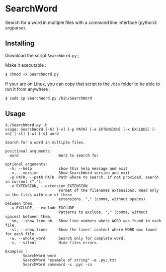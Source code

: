 # SearchWord
Search for a word in multiple files with a command line interface (python3 argparse).

## Installing
Download the script `SearchWord.py` ;

Make it executable : 

```bash
$ chmod +x SearchWord.py
```

If your are on Linux, you can copy that script to the `/bin` folder to be able to run it from anywhere :
```bash
$ sudo cp SearchWord.py /bin/SearchWord
```

## Usage
```
$./SearchWord.py -h
usage: SearchWord [-h] [-v] [-p PATH] [-e EXTENSION] [-x EXCLUDE] [-sn] [-sl] [-w] [-s] word

Search for a word in multiple files.

positional arguments:
  word                  Word to search for

optional arguments:
  -h, --help            show this help message and exit
  -v, --version         Show SearchWord version and exit
  -p PATH, --path PATH  Path where to search. If not provided, search in current (".").
  -e EXTENSION, --extension EXTENSION
                        Format of the filenames extensions. Read only in the files with one of these
                        extensions. "," (comma, without spaces) between them.
  -x EXCLUDE, --exclude EXCLUDE
                        Patterns to exclude. "," (comma, without spaces) between them.
  -sn, --show_line_nb   Show line numbers where WORD was found in each file.
  -sl, --show_lines     Show the lines' content where WORD was found for each file.
  -w, --whole_word      Search only for complete word.
  -s, --silent          Hide files errors.

Examples :
        SearchWord word
        SearchWord "example of string" -e .py;.txt
        SearchWord someword -x .pyc -sn
```
